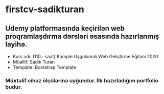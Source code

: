 # firstcv-sadikturan
## Udemy platformasında keçirilən web proqramlaşdırma dərsləri əsasında hazırlanmış layihə.
- Kurs adı: (110+ saat) Komple Uygulamalı Web Geliştirme Eğitimi 2020
- Müəllif: Sadık Turan
- Template: Bootstrap Template

### Müxtəlif cihaz ölçülərinə uyğundur. İlk hazırladığım portfolio budur.
